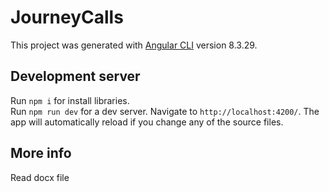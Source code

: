 # JourneyCalls

This project was generated with [Angular CLI](https://github.com/angular/angular-cli) version 8.3.29.

## Development server

Run `npm i` for install libraries.  
Run `npm run dev` for a dev server. Navigate to `http://localhost:4200/`. The app will automatically reload if you change any of the source files.

## More info

Read docx file
